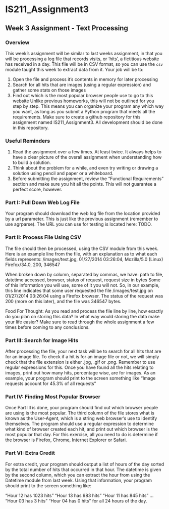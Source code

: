 # IS211_Assignment3
## Week 3 Assignment - Text Processing
### Overview
This week’s assignment will be similar to last weeks assignment, in that you will be processing a log file that
records visits, or ‘hits’, a fictitious website has received in a day. This file will be in CSV format, so you can
use the `csv` module taught this week to extract data from it. Your job will be to:

1. Open the file and process it’s contents in memory for later processing
2. Search for all hits that are images (using a regular expression) and gather some stats on those
images
3. Find out which is the most popular browser people use to go to this website
Unlike previous homeworks, this will not be outlined for you step by step. This means you can organize your
program any which way you want, as long as you submit a Python program that meets all the requirements.
Make sure to create a github repository for this assignment named IS211_Assignment3. All development
should be done in this repository.

### Useful Reminders
1. Read the assignment over a few times. At least twice. It always helps to have a clear picture of the
overall assignment when understanding how to build a solution.
2. Think about the problem for a while, and even try writing or drawing a solution using pencil and
paper or a whiteboard.
3. Before submitting the assignment, review the “Functional Requirements” section and make sure you
hit all the points. This will not guarantee a perfect score, however.

### Part I: Pull Down Web Log File
Your program should download the web log file from the location provided by a ­­url parameter. This is just
like the previous assignment (remember to use agrparse). The URL you can use for testing is located here:
TODO.

### Part II: Process File Using CSV
The file should then be processed, using the CSV module from this week. Here is an example line from the
file, with an explanation as to what each fields represents:
/images/test.jpg, 01/27/2014 03:26:04, Mozilla/5.0 (Linux) Firefox/34.0, 200, 346547

When broken down by column, separated by commas, we have:
path to file, datetime accessed, browser, status of request, request size in bytes
Some of this information you will use, some of it you will not. So, in our example, this line indicates that
some user requested the file /images/test.jpg on 01/27/2014 03:26:04 using a Firefox browser. The status of
the request was 200 (more on this later), and the file was 346547 bytes.

Food For Thought: As you read and process the file line by line, how exactly do you plan on storing this
data? In what way would storing the data make your life easier? Make sure to read through the whole
assignment a few times before coming to any conclusions.

### Part III: Search for Image Hits
After processing the file, your next task will be to search for all hits that are for an image file. To check if a hit
is for an image file or not, we will simply check that the file extension is either .jpg, .gif or .png. Remember to
use regular expressions for this. Once you have found all the hits relating to images, print out how many
hits, percentage wise, are for images. As an example, your program should print to the screen something
like “Image requests account for 45.3% of all requests”

### Part IV: Finding Most Popular Browser
Once Part III is done, your program should find out which browser people are using is the most popular. The
third column of the file stores what is known as the User-Agent, which is a string web browser’s use to
identify themselves. The program should use a regular expression to determine what kind of browser
created each hit, and print out which browser is the most popular that day. For this exercise, all you need to
do is determine if the browser is Firefox, Chrome, Internet Explorer or Safari.

### Part VI: Extra Credit
For extra credit, your program should output a list of hours of the day sorted by the total number of hits that
occurred in that hour. The datetime is given by the second column, which you can extract the hour from
using the Datetime module from last week. Using that information, your program should print to the screen
something like:

“Hour 12 has 1023 hits”
“Hour 13 has 983 hits”
“Hour 11 has 845 hits”
...
“Hour 03 has 3 hits”
“Hour 04 has 0 hits”
for all 24 hours of the day.
